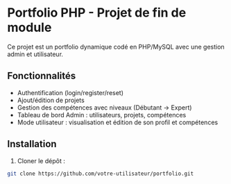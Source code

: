 # Portfolio PHP - Projet de fin de module

Ce projet est un portfolio dynamique codé en PHP/MySQL avec une gestion admin et utilisateur.

## Fonctionnalités

- Authentification (login/register/reset)
- Ajout/édition de projets
- Gestion des compétences avec niveaux (Débutant → Expert)
- Tableau de bord Admin : utilisateurs, projets, compétences
- Mode utilisateur : visualisation et édition de son profil et compétences

## Installation

1. Cloner le dépôt :

```bash
git clone https://github.com/votre-utilisateur/portfolio.git
